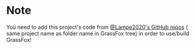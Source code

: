 # Note
You need to add this project's code from [@Lampe2020's GitHub repos](https://github.com/Lampe2020?tab=repositories) (
same project name as folder name in GrassFox tree) in order to use/build GrassFox!